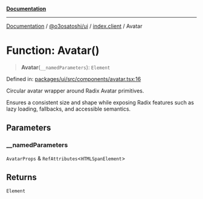 [**Documentation**](../../../../README.md)

***

[Documentation](../../../../README.md) / [@o3osatoshi/ui](../../README.md) / [index.client](../README.md) / Avatar

# Function: Avatar()

> **Avatar**(`__namedParameters`): `Element`

Defined in: [packages/ui/src/components/avatar.tsx:16](https://github.com/o3osatoshi/experiment/blob/67ff251451cab829206391b718d971ec20ce4dfb/packages/ui/src/components/avatar.tsx#L16)

Circular avatar wrapper around Radix Avatar primitives.

Ensures a consistent size and shape while exposing Radix features such as
lazy loading, fallbacks, and accessible semantics.

## Parameters

### \_\_namedParameters

`AvatarProps` & `RefAttributes`\<`HTMLSpanElement`\>

## Returns

`Element`
